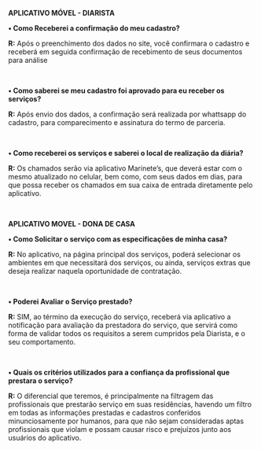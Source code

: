 **APLICATIVO MÓVEL - DIARISTA**

**• Como Receberei a confirmação do meu cadastro?**

**R:** Após o preenchimento dos dados no site, você confirmara o cadastro e receberá em seguida confirmação de recebimento de seus documentos para análise

&nbsp;

**• Como saberei se meu cadastro foi aprovado para eu receber os serviços?**

**R:** Após envio dos dados, a confirmação será realizada por whattsapp do cadastro, para comparecimento e assinatura do termo de parceria.

&nbsp;

**• Como receberei os serviços e saberei o local de realização da diária?**

**R:** Os chamados serão via aplicativo Marinete’s, que deverá estar com o mesmo atualizado no celular, bem como, com seus dados em dias, para que possa receber os chamados em sua caixa de entrada diretamente pelo aplicativo.

&nbsp;

**APLICATIVO MOVEL - DONA DE CASA**

**• Como Solicitar o serviço com as especificações de minha casa?**

**R:** No aplicativo, na página principal dos serviços, poderá selecionar os ambientes em que necessitará dos serviços, ou ainda, serviços extras que deseja realizar naquela oportunidade de contratação.

&nbsp;

**• Poderei Avaliar o Serviço prestado?**

**R:** SIM, ao término da execução do serviço, receberá via aplicativo a notificação para avaliação da prestadora do serviço, que servirá como forma de validar todos os requisitos a serem cumpridos pela Diarista, e o seu comportamento.

&nbsp;

**• Quais os critérios utilizados para a confiança da profissional que prestara o serviço?**

**R:** O diferencial que teremos, é principalmente na filtragem das profissionais que prestarão serviço em suas residências, havendo um filtro em todas as informações prestadas e cadastros conferidos minunciosamente por humanos, para que não sejam consideradas aptas profissionais que violam e possam causar risco e prejuízos junto aos usuários do aplicativo.
